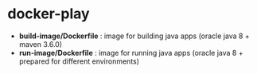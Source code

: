 # docker-play

-   **build-image/Dockerfile** : image for building java apps (oracle java 8 + maven 3.6.0)
-   **run-image/Dockerfile** : image for running java apps (oracle java 8 + prepared for different environments)